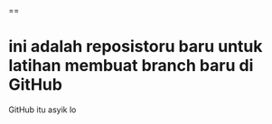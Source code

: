 ==

# ini adalah reposistoru baru untuk latihan membuat branch baru di GitHub #

GitHub itu asyik lo
